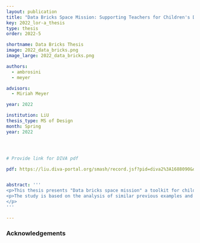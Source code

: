 ```yaml
---
layout: publication
title: "Data Bricks Space Mission: Supporting Teachers for Children's Data Literacy in Primary Schools through Data Physicalization"
key: 2022_lor-a_thesis
type: thesis
order: 2022-5

shortname: Data Bricks Thesis
image: 2022_data_bricks.png
image_large: 2022_data_bricks.png

authors:
  - ambrosini
  - meyer

advisors:
  - Miriah Meyer 

year: 2022

institution: LiU 
thesis_type: MS of Design
month: Spring
year: 2022




# Provide link for DIVA pdf

pdf: https://liu.diva-portal.org/smash/record.jsf?pid=diva2%3A1688090&dswid=-8508


abstract: '''
<p>This thesis presents "Data bricks space mission" a toolkit for children that allows them to gather a dataset of information in an engaging and interesting way. The kit is made up of elements that give the opportunity of a first approach to the data physicalization process, breaking down barriers related to knowledge and experience in the field. The experience is completed by a guided activity that, through a role play, inserts the the-me of the data collection in the school curriculum.</p>
<p>The study is based on the analysis of similar previous examples and the collection of information through interviews with instructors who work daily with children. Based on the insights of those theoretical and empirical foundations, a possible solution is presented that addresses the research questions.
</p>
'''

---
```


### Acknowledgements
